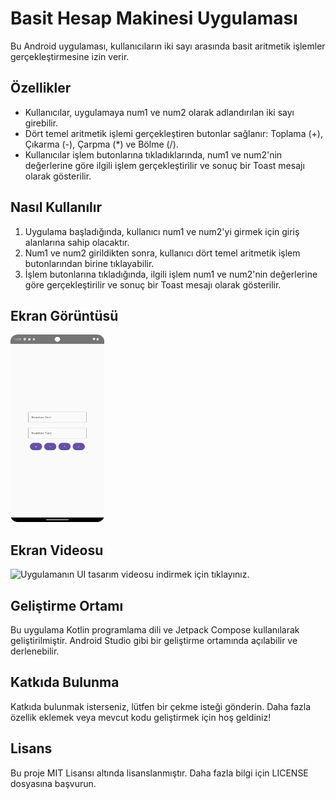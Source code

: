 # Basit Hesap Makinesi Uygulaması

Bu Android uygulaması, kullanıcıların iki sayı arasında basit aritmetik işlemler gerçekleştirmesine izin verir.

## Özellikler

- Kullanıcılar, uygulamaya num1 ve num2 olarak adlandırılan iki sayı girebilir.
- Dört temel aritmetik işlemi gerçekleştiren butonlar sağlanır: Toplama (+), Çıkarma (-), Çarpma (*) ve Bölme (/).
- Kullanıcılar işlem butonlarına tıkladıklarında, num1 ve num2'nin değerlerine göre ilgili işlem gerçekleştirilir ve sonuç bir Toast mesajı olarak gösterilir.

## Nasıl Kullanılır

1. Uygulama başladığında, kullanıcı num1 ve num2'yi girmek için giriş alanlarına sahip olacaktır.
2. Num1 ve num2 girildikten sonra, kullanıcı dört temel aritmetik işlem butonlarından birine tıklayabilir.
3. İşlem butonlarına tıkladığında, ilgili işlem num1 ve num2'nin değerlerine göre gerçekleştirilir ve sonuç bir Toast mesajı olarak gösterilir.

## **Ekran Görüntüsü**
<img src="app/src/main/res/drawable/calculator.png" alt="Uygulamanın UI tasarımı" width="150" height="300">

## **Ekran Videosu**
<img src="app/src/main/res/drawable/calculatorvideo.mp4" alt="Uygulamanın UI tasarım videosu indirmek için tıklayınız." width="150" height="300">


## Geliştirme Ortamı

Bu uygulama Kotlin programlama dili ve Jetpack Compose kullanılarak geliştirilmiştir. Android Studio gibi bir geliştirme ortamında açılabilir ve derlenebilir.

## Katkıda Bulunma

Katkıda bulunmak isterseniz, lütfen bir çekme isteği gönderin. Daha fazla özellik eklemek veya mevcut kodu geliştirmek için hoş geldiniz!

## Lisans

Bu proje MIT Lisansı altında lisanslanmıştır. Daha fazla bilgi için LICENSE dosyasına başvurun.
